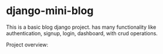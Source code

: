 # django-mini-blog
This is a basic blog django project.
has many functionality like authentication, signup, login, dashboard, with crud operations.

Project overview:
